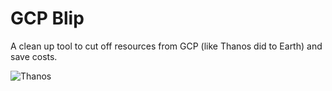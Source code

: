 # GCP Blip
A clean up tool to cut off resources from GCP (like Thanos did to Earth) and save costs.

![Thanos](https://media1.tenor.com/images/b55e24a1f9b7af7c3a82a672569d1027/tenor.gif)
